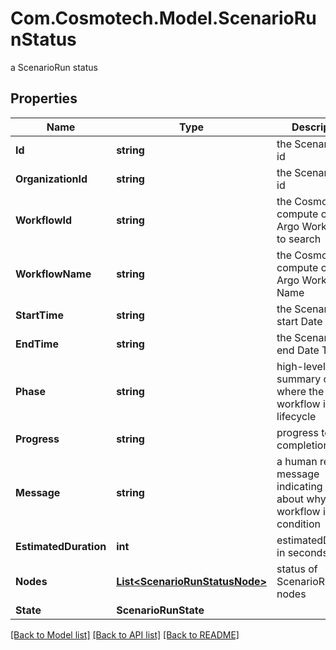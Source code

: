 # Com.Cosmotech.Model.ScenarioRunStatus
a ScenarioRun status

## Properties

Name | Type | Description | Notes
------------ | ------------- | ------------- | -------------
**Id** | **string** | the ScenarioRun id | [optional] 
**OrganizationId** | **string** | the ScenarioRun id | [optional] 
**WorkflowId** | **string** | the Cosmo Tech compute cluster Argo Workflow Id to search | [optional] 
**WorkflowName** | **string** | the Cosmo Tech compute cluster Argo Workflow Name | [optional] 
**StartTime** | **string** | the ScenarioRun start Date Time | [optional] 
**EndTime** | **string** | the ScenarioRun end Date Time | [optional] 
**Phase** | **string** | high-level summary of where the workflow is in its lifecycle | [optional] 
**Progress** | **string** | progress to completion | [optional] 
**Message** | **string** | a  human readable message indicating details about why the workflow is in this condition | [optional] 
**EstimatedDuration** | **int** | estimatedDuration in seconds | [optional] 
**Nodes** | [**List&lt;ScenarioRunStatusNode&gt;**](ScenarioRunStatusNode.md) | status of ScenarioRun nodes | [optional] 
**State** | **ScenarioRunState** |  | [optional] 

[[Back to Model list]](../README.md#documentation-for-models) [[Back to API list]](../README.md#documentation-for-api-endpoints) [[Back to README]](../README.md)

